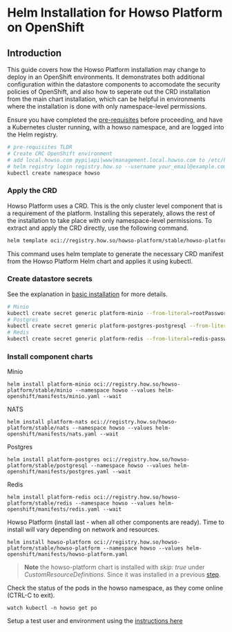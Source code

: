 # Helm Installation for Howso Platform on OpenShift

## Introduction
This guide covers how the Howso Platform installation may change to deploy in an OpenShift environments.  It demonstrates both additional configuration within the datastore components to accomodate the security policies of OpenShift, and also how to seperate out the CRD installation from the main chart installation, which can be helpful in environments where the installation is done with only namespace-level permissions. 

Ensure you have completed the [pre-requisites](../prereqs/README.md) before proceeding, and have a Kubernetes cluster running, with a howso namespace, and are logged into the Helm registry.

```sh
# pre-requisites TLDR
# Create CRC OpenShift environment
# add local.howso.com pypi|api|www|management.local.howso.com to /etc/hosts 
# helm registry login registry.how.so --username your_email@example.com --password your_license_id 
kubectl create namespace howso
```

### Apply the CRD

Howso Platform uses a CRD.  This is the only cluster level component that is a requirement of the platform.  Installing this seperately, allows the rest of the installation to take place with only namespace-level permissions.
To extract and apply the CRD directly, use the following command.
```sh
helm template oci://registry.how.so/howso-platform/stable/howso-platform --show-only templates/crds/trainee-crd.yaml | kubectl apply -f -
```

This command uses helm template to generate the necessary CRD manifest from the Howso Platform Helm chart and applies it using kubectl.


### Create datastore secrets

See the explanation in [basic installation](../helm-basic/README.md#create-datastore-secrets) for more details.

```sh
# Minio
kubectl create secret generic platform-minio --from-literal=rootPassword="$(openssl rand -base64 20)" --from-literal=rootUser="$(openssl rand -base64 20)" --dry-run=client -o yaml | kubectl -n howso apply -f -
# Postgres
kubectl create secret generic platform-postgres-postgresql --from-literal=postgres-password="$(openssl rand -base64 20)" --dry-run=client -o yaml | kubectl -n howso apply -f -
# Redis
kubectl create secret generic platform-redis --from-literal=redis-password="$(openssl rand -base64 20)" --dry-run=client -o yaml | kubectl -n howso apply -f -
```

### Install component charts 

Minio
```
helm install platform-minio oci://registry.how.so/howso-platform/stable/minio --namespace howso --values helm-openshift/manifests/minio.yaml --wait
```

NATS
```
helm install platform-nats oci://registry.how.so/howso-platform/stable/nats --namespace howso --values helm-openshift/manifests/nats.yaml --wait
```

Postgres
```
helm install platform-postgres oci://registry.how.so/howso-platform/stable/postgresql --namespace howso --values helm-openshift/manifests/postgres.yaml --wait
```

Redis
```
helm install platform-redis oci://registry.how.so/howso-platform/stable/redis --namespace howso --values helm-openshift/manifests/redis.yaml --wait
```

Howso Platform (install last - when all other components are ready).  Time to install will vary depending on network and resources.  
```
helm install howso-platform oci://registry.how.so/howso-platform/stable/howso-platform --namespace howso --values helm-openshift/manifests/howso-platform.yaml
```

> **Note** the howso-platform chart is installed with _skip: true_ under _CustomResourceDefinitions_. Since it was installed in a previous [step](#apply-the-crd).

Check the status of the pods in the howso namespace, as they come online (CTRL-C to exit).
```
watch kubectl -n howso get po 
```

Setup a test user and environment using the [instructions here](../common/README.md#create-test-environment)